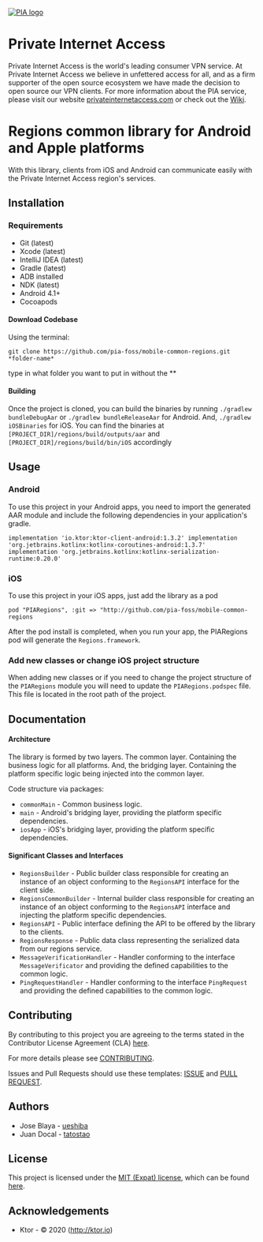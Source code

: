 [![PIA logo][pia-image]][pia-url]

# Private Internet Access

Private Internet Access is the world's leading consumer VPN service. At Private Internet Access we believe in unfettered access for all, and as a firm supporter of the open source ecosystem we have made the decision to open source our VPN clients. For more information about the PIA service, please visit our website [privateinternetaccess.com][pia-url] or check out the [Wiki][pia-wiki].

# Regions common library for Android and Apple platforms

With this library, clients from iOS and Android can communicate easily with the Private Internet Access region's services.

## Installation

### Requirements
 - Git (latest)
 - Xcode (latest)
 - IntelliJ IDEA (latest)
 - Gradle (latest)
 - ADB installed
 - NDK (latest)
 - Android 4.1+
 - Cocoapods

#### Download Codebase
Using the terminal:

`git clone https://github.com/pia-foss/mobile-common-regions.git *folder-name*`

type in what folder you want to put in without the **

#### Building

Once the project is cloned, you can build the binaries by running `./gradlew bundleDebugAar` or `./gradlew bundleReleaseAar` for Android. And, `./gradlew iOSBinaries` for iOS. You can find the binaries at `[PROJECT_DIR]/regions/build/outputs/aar` and `[PROJECT_DIR]/regions/build/bin/iOS` accordingly

## Usage

### Android 

To use this project in your Android apps, you need to import the generated AAR module and include the following dependencies in your application's gradle.

`
implementation 'io.ktor:ktor-client-android:1.3.2'
implementation 'org.jetbrains.kotlinx:kotlinx-coroutines-android:1.3.7'
implementation 'org.jetbrains.kotlinx:kotlinx-serialization-runtime:0.20.0'
`

### iOS

To use this project in your iOS apps, just add the library as a pod

`pod "PIARegions", :git => "http://github.com/pia-foss/mobile-common-regions`

After the pod install is completed, when you run your app, the PIARegions pod will generate the `Regions.framework`.

### Add new classes or change iOS project structure

When adding new classes or if you need to change the project structure of the `PIARegions` module you will need to update the `PIARegions.podspec` file. This file is located in the root path of the project.

## Documentation

#### Architecture

The library is formed by two layers. The common layer. Containing the business logic for all platforms. And, the bridging layer. Containing the platform specific logic being injected into the common layer.

Code structure via packages:

* `commonMain` - Common business logic.
* `main` - Android's bridging layer, providing the platform specific dependencies.
* `iosApp` - iOS's bridging layer, providing the platform specific dependencies.

#### Significant Classes and Interfaces

* `RegionsBuilder` - Public builder class responsible for creating an instance of an object conforming to the `RegionsAPI` interface for the client side.
* `RegionsCommonBuilder` - Internal builder class responsible for creating an instance of an object conforming to the `RegionsAPI` interface and injecting the platform specific dependencies.
* `RegionsAPI` - Public interface defining the API to be offered by the library to the clients.
* `RegionsResponse` - Public data class representing the serialized data from our regions service.
* `MessageVerificationHandler` - Handler conforming to the interface `MessageVerificator` and providing the defined capabilities to the common logic.
* `PingRequestHandler` - Handler conforming to the interface `PingRequest` and providing the defined capabilities to the common logic.

## Contributing

By contributing to this project you are agreeing to the terms stated in the Contributor License Agreement (CLA) [here](/CLA.rst).

For more details please see [CONTRIBUTING](/CONTRIBUTING.md).

Issues and Pull Requests should use these templates: [ISSUE](/.github/ISSUE_TEMPLATE.md) and [PULL REQUEST](/.github/PULL_REQUEST_TEMPLATE.md).

## Authors

- Jose Blaya - [ueshiba](https://github.com/ueshiba)
- Juan Docal - [tatostao](https://github.com/tatostao) 

## License

This project is licensed under the [MIT (Expat) license](https://choosealicense.com/licenses/mit/), which can be found [here](/LICENSE).

## Acknowledgements

- Ktor - © 2020 (http://ktor.io)

[pia-image]: https://www.privateinternetaccess.com/assets/PIALogo2x-0d1e1094ac909ea4c93df06e2da3db4ee8a73d8b2770f0f7d768a8603c62a82f.png
[pia-url]: https://www.privateinternetaccess.com/
[pia-wiki]: https://en.wikipedia.org/wiki/Private_Internet_Access
